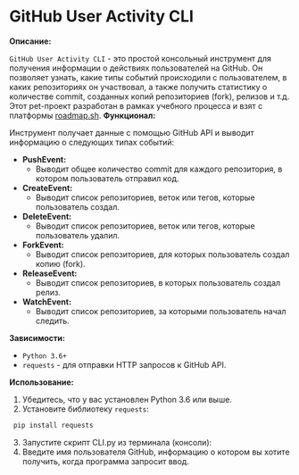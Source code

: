 # GitHub User Activity CLI

**Описание:**

`GitHub User Activity CLI` - это простой консольный инструмент для получения информации о действиях пользователей на GitHub. Он позволяет узнать, какие типы событий происходили с пользователем, в каких репозиториях он участвовал, а также получить статистику о количестве commit, созданных копий репозиториев (fork), релизов и т.д.
Этот pet-проект разработан в рамках учебного процесса и взят с платформы [roadmap.sh](https://roadmap.sh/projects/github-user-activity).
**Функционал:**

Инструмент получает данные с помощью GitHub API и выводит информацию о следующих типах событий:

*   **PushEvent:**
    *   Выводит общее количество commit для каждого репозитория, в котором пользователь отправил код.
*   **CreateEvent:**
    *   Выводит список репозиториев, веток или тегов, которые пользователь создал.
*   **DeleteEvent:**
    *   Выводит список репозиториев, веток или тегов, которые пользователь удалил.
*   **ForkEvent:**
    *   Выводит список репозиториев, для которых пользователь создал копию (fork).
*   **ReleaseEvent:**
    *   Выводит список репозиториев, в которых пользователь создал релиз.
*   **WatchEvent:**
    *   Выводит список репозиториев, за которыми пользователь начал следить.

**Зависимости:**

*   `Python 3.6+`
*   `requests` - для отправки HTTP запросов к GitHub API.

**Использование:**

1.  Убедитесь, что у вас установлен Python 3.6 или выше.
2.  Установите библиотеку `requests`:
   ```bash
    pip install requests
```
3.  Запустите скрипт CLI.py из терминала (консоли):
4.  Введите имя пользователя GitHub, информацию о котором вы хотите получить, когда программа запросит ввод.

